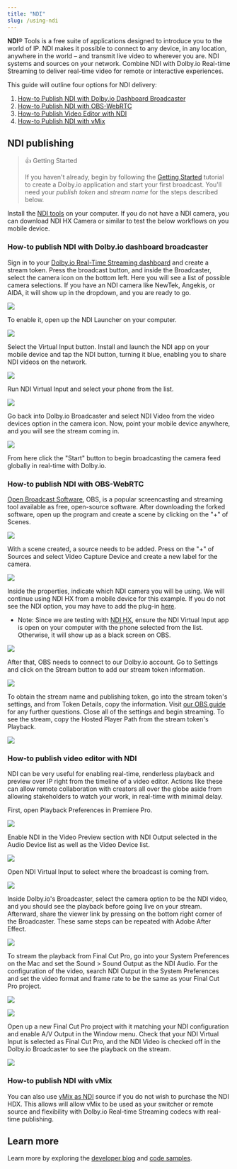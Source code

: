 ```yaml
---
title: "NDI"
slug: /using-ndi
---
```

**NDI**® Tools is a free suite of applications designed to introduce you to the world of IP. NDI makes it possible to connect to any device, in any location, anywhere in the world – and transmit live video to wherever you are. NDI systems and sources on your network. Combine NDI with Dolby.io Real-time Streaming to deliver real-time video for remote or interactive experiences.

This guide will outline four options for NDI delivery:

1. [How-to Publish NDI with Dolby.io Dashboard Broadcaster](/millicast/broadcast/using-ndi.md#how-to-publish-ndi-with-dolbyio-dashboard-broadcaster)
2. [How-to Publish NDI with OBS-WebRTC](/millicast/broadcast/using-ndi.md#how-to-publish-ndi-with-obs-webrtc)
3. [How-to Publish Video Editor with NDI](/millicast/broadcast/using-ndi.md#how-to-publish-video-editor-with-ndi)
4. [How-to Publish NDI with vMix](/millicast/broadcast/using-ndi.md#how-to-publish-ndi-with-vmix)

## NDI publishing

> 👍 Getting Started
> 
> If you haven't already, begin by following the [Getting Started](/millicast/introduction-to-streaming-apis.mdx) tutorial to create a Dolby.io application and start your first broadcast. You'll need your _publish token_ and _stream name_ for the steps described below.

Install the [NDI tools](https://ndi.video/type/ndi-tools/) on your computer. If you do not have a NDI camera, you can download NDI HX Camera or similar to test the below workflows on you mobile device.

### How-to publish NDI with Dolby.io dashboard broadcaster

Sign in to your [Dolby.io Real-Time Streaming dashboard](https://dashboard.dolby.io/) and create a stream token. Press the broadcast button, and inside the Broadcaster, select the camera icon on the bottom left. Here you will see a list of possible camera selections. If you have an NDI camera like NewTek, Angekis, or AIDA, it will show up in the dropdown, and you are ready to go. 


![](../assets/img/Capture_decran_2023-07-07_a_12.10.26_PM.png)



To enable it, open up the NDI Launcher on your computer. 


![](../assets/img/Capture_decran_2023-07-07_a_12.02.46_PM.png)



Select the Virtual Input button. Install and launch the NDI app on your mobile device and tap the NDI button, turning it blue, enabling you to share NDI videos on the network.


![](../assets/img/IMG_8035.PNG)



Run NDI Virtual Input and select your phone from the list. 


![](../assets/img/Capture_decran_2023-07-07_a_12.07.13_PM.png)



Go back into Dolby.io Broadcaster and select NDI Video from the video devices option in the camera icon. Now, point your mobile device anywhere, and you will see the stream coming in.


![](../assets/img/Capture_decran_2023-07-07_a_12.11.03_PM.png)



From here click the "Start" button to begin broadcasting the camera feed globally in real-time with Dolby.io.

### How-to publish NDI with OBS-WebRTC

[Open Broadcast Software](https://github.com/CoSMoSoftware/OBS-studio-webrtc), OBS, is a popular screencasting and streaming tool available as free, open-source software. After downloading the forked software, open up the program and create a scene by clicking on the "+" of Scenes.


![](../assets/img/Capture_decran_2023-07-07_a_12.19.40_PM.png)



With a scene created, a source needs to be added. Press on the "+" of Sources and select Video Capture Device and create a new label for the camera. 


![](../assets/img/Capture_decran_2023-07-07_a_12.20.58_PM.png)



Inside the properties, indicate which NDI camera you will be using. We will continue using NDI HX from a mobile device for this example. If you do not see the NDI option, you may have to add the plug-in [here](https://github.com/Palakis/obs-ndi). 

- Note: Since we are testing with [NDI HX](https://ndi.video/), ensure the NDI Virtual Input app is open on your computer with the phone selected from the list. Otherwise, it will show up as a black screen on OBS.


![](../assets/img/Capture_decran_2023-07-07_a_12.21.16_PM.png)



After that, OBS needs to connect to our Dolby.io account. Go to Settings and click on the Stream button to add our stream token information. 


![](../assets/img/Capture_decran_2023-07-07_a_12.36.26_PM.png)



To obtain the stream name and publishing token, go into the stream token's settings, and from Token Details, copy the information. Visit [our OBS guide](/millicast/software-encoders/using-obs.md) for any further questions. Close all of the settings and begin streaming. To see the stream, copy the Hosted Player Path from the stream token's Playback. 


![](../assets/img/Capture_decran_2023-07-07_a_12.28.57_PM.png)



### How-to publish video editor with NDI

NDI can be very useful for enabling real-time, renderless playback and preview over IP right from the timeline of a video editor. Actions like these can allow remote collaboration with creators all over the globe aside from allowing stakeholders to watch your work, in real-time with minimal delay.

First, open Playback Preferences in Premiere Pro. 


![](../assets/img/Capture_decran_2023-07-07_a_12.52.23_PM.png)



Enable NDI in the Video Preview section with NDI Output selected in the Audio Device list as well as the Video Device list.


![](../assets/img/Capture_decran_2023-07-07_a_12.53.25_PM.png)



Open NDI Virtual Input to select where the broadcast is coming from.


![](../assets/img/Capture_decran_2023-07-07_a_12.56.47_PM.png)



Inside Dolby.io's Broadcaster, select the camera option to be the NDI video, and you should see the playback before going live on your stream. Afterward, share the viewer link by pressing on the bottom right corner of the Broadcaster. These same steps can be repeated with Adobe After Effect. 


![](../assets/img/Capture_decran_2023-07-07_a_1.03.28_PM.png)



To stream the playback from Final Cut Pro, go into your System Preferences on the Mac and set the Sound > Sound Output as the NDI Audio. For the configuration of the video, search NDI Output in the System Preferences and set the video format and frame rate to be the same as your Final Cut Pro project. 


![](../assets/img/Capture_decran_2023-07-07_a_1.12.23_PM.png)




![](../assets/img/Capture_decran_2023-07-07_a_1.12.41_PM.png)



Open up a new Final Cut Pro project with it matching your NDI configuration and enable A/V Output in the Window menu. Check that your NDI Virtual Input is selected as Final Cut Pro, and the NDI Video is checked off in the Dolby.io Broadcaster to see the playback on the stream. 


![](../assets/img/Capture_decran_2023-07-07_a_1.15.00_PM.png)



### How-to publish NDI with vMix

You can also use [vMix as NDI](/millicast/software-encoders/broadcasting-with-vmix.md) source if you do not wish to purchase the NDI HDX. This allows will allow vMix to be used as your switcher or remote source and flexibility with Dolby.io Real-time Streaming codecs with real-time publishing.

## Learn more

Learn more by exploring the [developer blog](https://dolby.io/blog/tag/broadcast/) and [code samples](https://github.com/orgs/dolbyio-samples/repositories?q=broadcast).




